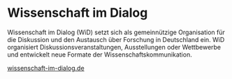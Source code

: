 # Wissenschaft im Dialog

Wissenschaft im Dialog (WiD) setzt sich als gemeinnützige Organisation für die Diskussion und den Austausch über Forschung in Deutschland ein. WiD organisiert Diskussionsveranstaltungen, Ausstellungen oder Wettbewerbe und entwickelt neue Formate der Wissenschaftskommunikation.

[wissenschaft-im-dialog.de](http://www.wissenschaft-im-dialog.de)